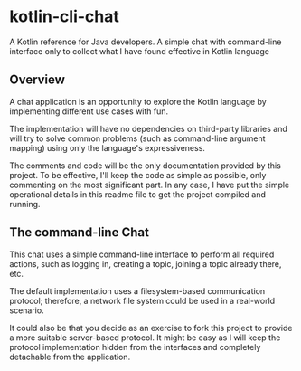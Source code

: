 # kotlin-cli-chat
A Kotlin reference for Java developers. A simple chat with command-line interface only to collect what I have found effective in Kotlin language

## Overview
A chat application is an opportunity to explore the Kotlin language by implementing different use cases with fun.

The implementation will have no dependencies on third-party libraries and will try to solve common problems (such as command-line argument mapping) using only the language's expressiveness.

The comments and code will be the only documentation provided by this project. To be effective, I'll keep the code as simple as possible, only commenting on the most significant part. 
In any case, I have put the simple operational details in this readme file to get the project compiled and running.

## The command-line Chat

This chat uses a simple command-line interface to perform all required actions, such as logging in, creating a topic, joining a topic already there, etc. 

The default implementation uses a filesystem-based communication protocol; therefore, a network file system could be used in a real-world scenario. 

It could also be that you decide as an exercise to fork this project to provide a more suitable server-based protocol. 
It might be easy as I will keep the protocol implementation hidden from the interfaces and completely detachable from the application.